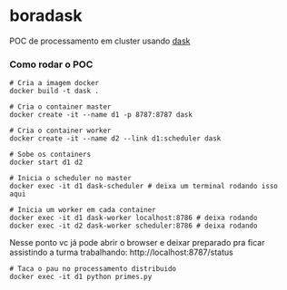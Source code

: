 # boradask

POC de processamento em cluster usando [dask](http://dask.pydata.org/)

### Como rodar o POC

```
# Cria a imagem docker
docker build -t dask .

# Cria o container master
docker create -it --name d1 -p 8787:8787 dask

# Cria o container worker
docker create -it --name d2 --link d1:scheduler dask

# Sobe os containers
docker start d1 d2

# Inicia o scheduler no master
docker exec -it d1 dask-scheduler # deixa um terminal rodando isso aqui

# Inicia um worker em cada container
docker exec -it d1 dask-worker localhost:8786 # deixa rodando
docker exec -it d2 dask-worker scheduler:8786 # deixa rodando
```

Nesse ponto vc já pode abrir o browser e deixar preparado pra ficar assistindo a turma trabalhando: http://localhost:8787/status

```
# Taca o pau no processamento distribuido
docker exec -it d1 python primes.py
```

